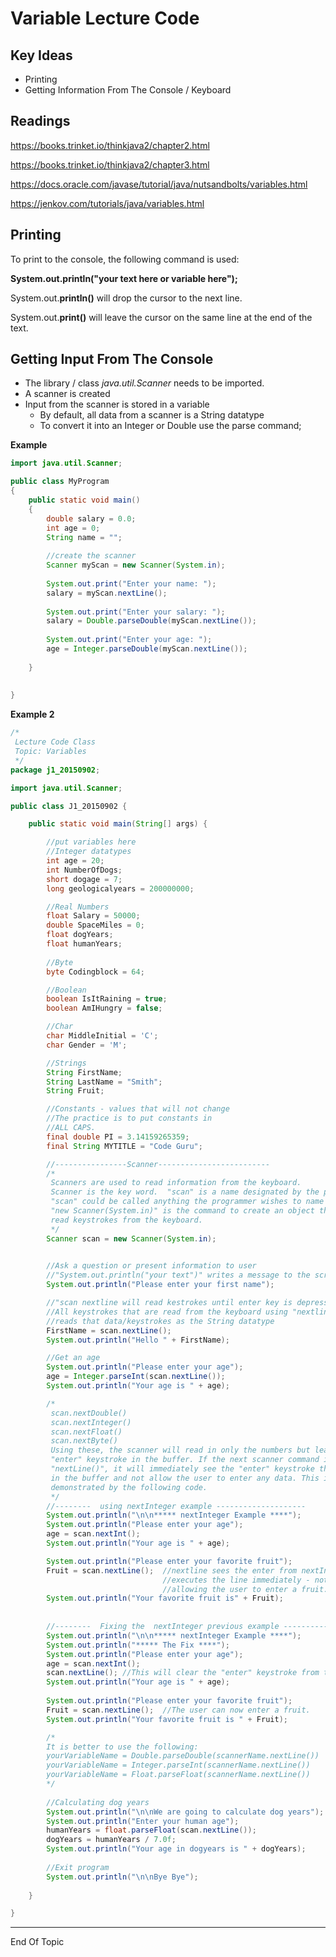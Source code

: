 # Variable Lecture Code



## Key Ideas

* Printing
* Getting Information From The Console / Keyboard



## Readings

https://books.trinket.io/thinkjava2/chapter2.html

https://books.trinket.io/thinkjava2/chapter3.html



https://docs.oracle.com/javase/tutorial/java/nutsandbolts/variables.html

https://jenkov.com/tutorials/java/variables.html



## Printing

To print to the console, the following command is used:

**System.out.println("your text here or variable here");**

System.out.**println()** will drop the cursor to the next line.

System.out.**print()** will leave the cursor on the same line at the end of the text.

## Getting Input From The Console
* The library / class *java.util.Scanner* needs to be imported.
* A scanner is created 
* Input from the scanner is stored in a variable
  * By default, all data from a scanner is a String datatype
  * To convert it into an Integer or Double use  the parse command;


**Example**

```java
import java.util.Scanner;

public class MyProgram
{
    public static void main()
    {
        double salary = 0.0;
        int age = 0;
        String name = "";
        
        //create the scanner
        Scanner myScan = new Scanner(System.in);
        
        System.out.print("Enter your name: ");
        salary = myScan.nextLine();
        
        System.out.print("Enter your salary: ");
        salary = Double.parseDouble(myScan.nextLine());
            
        System.out.print("Enter your age: ");
        age = Integer.parseDouble(myScan.nextLine());       
        
    }
    
    
}

```



**Example 2**


```java
/*
 Lecture Code Class 
 Topic: Variables
 */
package j1_20150902;

import java.util.Scanner;

public class J1_20150902 {

    public static void main(String[] args) {

        //put variables here
        //Integer datatypes
        int age = 20;
        int NumberOfDogs;
        short dogage = 7;
        long geologicalyears = 200000000;

        //Real Numbers
        float Salary = 50000;
        double SpaceMiles = 0;
        float dogYears;
        float humanYears;
        
        //Byte
        byte Codingblock = 64;

        //Boolean
        boolean IsItRaining = true;
        boolean AmIHungry = false;

        //Char
        char MiddleInitial = 'C';
        char Gender = 'M';

        //Strings
        String FirstName;
        String LastName = "Smith";
        String Fruit;

        //Constants - values that will not change
        //The practice is to put constants in 
        //ALL CAPS.
        final double PI = 3.14159265359;
        final String MYTITLE = "Code Guru";

        //----------------Scanner-------------------------
        /*
         Scanners are used to read information from the keyboard.
         Scanner is the key word.  "scan" is a name designated by the programmer.
         "scan" could be called anything the programmer wishes to name it. 
         "new Scanner(System.in)" is the command to create an object that will
         read keystrokes from the keyboard.
         */
        Scanner scan = new Scanner(System.in);

        
        //Ask a question or present information to user
        //"System.out.println("your text")" writes a message to the screen
        System.out.println("Please enter your first name");

        //"scan nextline will read kestrokes until enter key is depressed.
        //All keystrokes that are read from the keyboard using "nextline"
        //reads that data/keystrokes as the String datatype
        FirstName = scan.nextLine();
        System.out.println("Hello " + FirstName);

        //Get an age
        System.out.println("Please enter your age");
        age = Integer.parseInt(scan.nextLine());
        System.out.println("Your age is " + age);

        /*
         scan.nextDouble()
         scan.nextInteger()
         scan.nextFloat()
         scan.nextByte()
         Using these, the scanner will read in only the numbers but leave the
         "enter" keystroke in the buffer. If the next scanner command is 
         "nextLine()", it will immediately see the "enter" keystroke that was
         in the buffer and not allow the user to enter any data. This is 
         demonstrated by the following code.
         */
        //--------  using nextInteger example --------------------
        System.out.println("\n\n***** nextInteger Example ****");
        System.out.println("Please enter your age");
        age = scan.nextInt();
        System.out.println("Your age is " + age);

        System.out.println("Please enter your favorite fruit");
        Fruit = scan.nextLine();  //nextline sees the enter from nextInt and
                                  //executes the line immediately - not
                                  //allowing the user to enter a fruit.
        System.out.println("Your favorite fruit is" + Fruit); 
        
        
        //--------  Fixing the  nextInteger previous example ------------------
        System.out.println("\n\n***** nextInteger Example ****");
        System.out.println("***** The Fix ****");
        System.out.println("Please enter your age");
        age = scan.nextInt();
        scan.nextLine(); //This will clear the "enter" keystroke from the buffer
        System.out.println("Your age is " + age);
        
        System.out.println("Please enter your favorite fruit");
        Fruit = scan.nextLine();  //The user can now enter a fruit.
        System.out.println("Your favorite fruit is " + Fruit);

        /*
        It is better to use the following:
        yourVariableName = Double.parseDouble(scannerName.nextLine())
        yourVariableName = Integer.parseInt(scannerName.nextLine())
        yourVariableName = Float.parseFloat(scannerName.nextLine())
        */
        
        //Calculating dog years
        System.out.println("\n\nWe are going to calculate dog years");
        System.out.println("Enter your human age");
        humanYears = float.parseFloat(scan.nextLine());
        dogYears = humanYears / 7.0f;
        System.out.println("Your age in dogyears is " + dogYears);
        
        //Exit program
        System.out.println("\n\nBye Bye");
        
    }

}
```



---

End Of Topic



